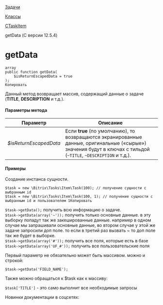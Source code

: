 [Задачи](/api_help/tasks/index.php)

[Классы](/api_help/tasks/classes/index.php)

[CTaskItem](/api_help/tasks/classes/ctaskitem/index.php)

getData (С версии 12.5.4)

getData
=======

```
array
public function getData(
	$isReturnEscapedData = true
);
Копировать
```

Данный метод возвращает массив, содержащий данные о задаче (**TITLE**, **DESCRIPTION** и т.д.).

#### Параметры метода

| Параметр | Описание |
| --- | --- |
| *$isReturnEscapedData* | Если **true** (по умолчанию), то возвращаются экранированные данные, оригинальные («сырые») значения будут в ключах с тильдой (`~TITLE`, `~DESCRIPTION` и т.д.). |

#### Примеры

Создание инстанса сущности.

```
$task = new \Bitrix\Tasks\Item\Task(100); // получение сущности с выбранным id
$task = new \Bitrix\Tasks\Item\Task(100, 1); // получение сущности с выбранным id и пользователем 1Копировать
```

`$task->getData();` получить всю информацию о задаче.   
`$task->getData(array('~'));` получить только основные данные. в эту выборку попадут так же закешированные данные. например в одном случае мы запрашивали основные данные, во втором случае у этой же задаче запросили доп поле. то если в третий раз вызвать ~ то доп поле так же будет в выборке.   
`$task->getData(array('#'));` получить все поля, которые есть в базе  
`$task->getData(array('UF_#'));` получить все пользовательские поля  

Первый параметр не обязательно может быть массивом. можно и строкой:

`$task->getData('FIELD_NAME');`

Также можно обращаться к $task как к массиву:

`$task['TITLE']` - это само выполнит все необходимые запросы

Новинки документации в соцсетях: